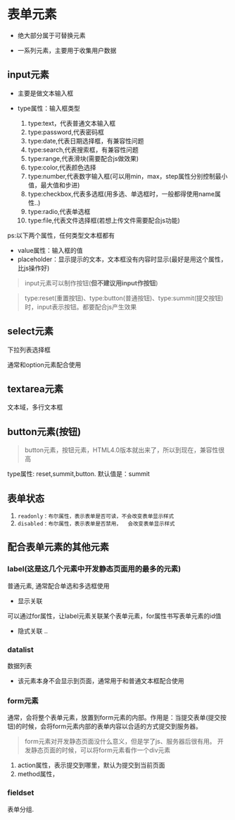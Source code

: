 # 表单元素

- 绝大部分属于可替换元素

- 一系列元素，主要用于收集用户数据

## input元素

- 主要是做文本输入框

- type属性：输入框类型
    1) type:text，代表普通文本输入框
    2) type:password,代表密码框
    3) type:date,代表日期选择框，有兼容性问题
    4) type:search,代表搜索框，有兼容性问题
    5) type:range,代表滑块(需要配合js做效果)
    6) type:color,代表颜色选择
    7) type:number,代表数字输入框(可以用min，max，step属性分别控制最小值，最大值和步进)
    8) type:checkbox,代表多选框(用多选、单选框时，一般都得使用name属性..)
    9) type:radio,代表单选框
    10) type:file,代表文件选择框(若想上传文件需要配合js功能)

ps:以下两个属性，任何类型文本框都有

- value属性：输入框的值
- placeholder：显示提示的文本，文本框没有内容时显示(最好是用这个属性，比js操作好)

> input元素可以制作按钮(**但不建议用input作按钮**)

> type:reset(重置按钮)、type:button(普通按钮)、type:summit(提交按钮)时，input表示按钮。都要配合js产生效果


## select元素

下拉列表选择框

通常和option元素配合使用

## textarea元素

文本域，多行文本框

## button元素(按钮)

> button元素，按钮元素，HTML4.0版本就出来了，所以到现在，兼容性很高

type属性: reset,summit,button.  默认值是：summit

## 表单状态

1. `readonly：布尔属性，表示表单是否可读，不会改变表单显示样式`
2. `disabled：布尔属性，表示表单是否禁用，  会改变表单显示样式`

## 配合表单元素的其他元素

### label(这是这几个元素中开发静态页面用的最多的元素)

普通元素, 通常配合单选和多选框使用

- 显示关联

可以通过for属性，让label元素关联某个表单元素，for属性书写表单元素的id值

- 隐式关联
..

### datalist

数据列表

- 该元素本身不会显示到页面，通常用于和普通文本框配合使用

### form元素

通常，会将整个表单元素，放置到form元素的内部。作用是：当提交表单(提交按钮)的时候，会将form元素内部的表单内容以合适的方式提交到服务器。

> form元素对开发静态页面没什么意义，但是学了js、服务器后很有用。
> 开发静态页面的时候，可以将form元素看作一个div元素

1. action属性，表示提交到哪里，默认为提交到当前页面
2. method属性，

### fieldset

表单分组.